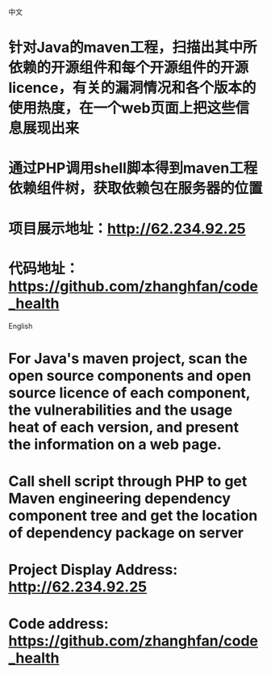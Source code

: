 中文
# 针对Java的maven工程，扫描出其中所依赖的开源组件和每个开源组件的开源licence，有关的漏洞情况和各个版本的使用热度，在一个web页面上把这些信息展现出来
# 通过PHP调用shell脚本得到maven工程依赖组件树，获取依赖包在服务器的位置
# 项目展示地址：http://62.234.92.25
# 代码地址：https://github.com/zhanghfan/code_health

English
# For Java's maven project, scan the open source components and open source licence of each component, the vulnerabilities and the usage heat of each version, and present the information on a web page.
# Call shell script through PHP to get Maven engineering dependency component tree and get the location of dependency package on server
# Project Display Address: http://62.234.92.25
# Code address: https://github.com/zhanghfan/code_health